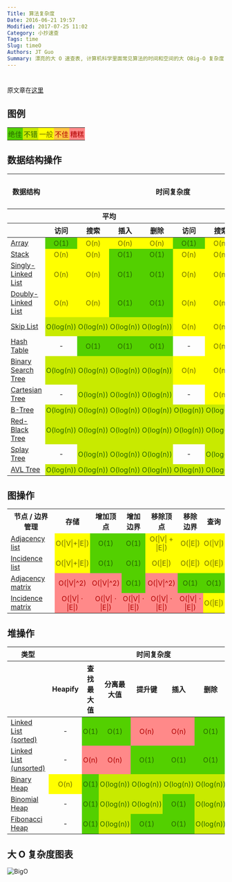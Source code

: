 ```yaml
---
Title: 算法复杂度
Date: 2016-06-21 19:57
Modified: 2017-07-25 11:02
Category: 小抄速查
Tags: time
Slug: timeO
Authors: JT Guo
Summary: 漂亮的大 O 速查表, 计算机科学里面常见算法的时间和空间的大 OBig-O 复杂度
---
```

#

原文章在[这里](https://linux.cn/article-7480-1.html)

## 图例

<table>
<tr>
<td style="text-align: center; padding: 2px; color: #286500; background-color: #53d000;">绝佳</td>
<td style="text-align: center; padding: 2px; color: #286500; background-color: #c8ea00;">不错</td>
<td style="text-align: center; padding: 2px; color: #6f6e00; background-color: #ff0;">一般</td>
<td style="text-align: center; padding: 2px; color: #b20000; background-color: #ffc543;">不佳</td>
<td style="text-align: center; padding: 2px; color: #b20000; background-color: #ff8989;">糟糕</td>
</tr>
</table>

## 数据结构操作

<table>
<thead>
<tr><th style="text-align: center;">数据结构</th><th style="text-align: center;" colspan="8">时间复杂度</th><th style="text-align: center;">空间复杂度</th></tr>
<tr><th style="text-align: center;">&nbsp;</th><th style="text-align: center;" colspan="4">平均</th><th style="text-align: center;" colspan="4">最差</th><th style="text-align: center;">最差</th></tr>
<tr><th>&nbsp;</th><th style="text-align: center;">访问</th><th style="text-align: center;">搜索</th><th style="text-align: center;">插入</th><th style="text-align: center;">删除</th><th style="text-align: center;">访问</th><th style="text-align: center;">搜索</th><th style="text-align: center;">插入</th><th style="text-align: center;">删除</th><th style="text-align: center;">&nbsp;</th></tr>
</thead>
<tbody>
<tr>
<td><a href="http://en.wikipedia.org/wiki/Array_data_structure" class="ext" rel="external nofollow" target="_blank">Array</a></td>
<td style="text-align: center; padding: 2px; color: #286500; background-color: #53d000;">O(1)</td>
<td style="text-align: center; padding: 2px; color: #6f6e00; background-color: #ff0;">O(n)</td>
<td style="text-align: center; padding: 2px; color: #6f6e00; background-color: #ff0;">O(n)</td>
<td style="text-align: center; padding: 2px; color: #6f6e00; background-color: #ff0;">O(n)</td>
<td style="text-align: center; padding: 2px; color: #286500; background-color: #53d000;">O(1)</td>
<td style="text-align: center; padding: 2px; color: #6f6e00; background-color: #ff0;">O(n)</td>
<td style="text-align: center; padding: 2px; color: #6f6e00; background-color: #ff0;">O(n)</td>
<td style="text-align: center; padding: 2px; color: #6f6e00; background-color: #ff0;">O(n)</td>
<td style="text-align: center; padding: 2px; color: #6f6e00; background-color: #ff0;">O(n)</td>
</tr>
<tr>
<td><a href="http://en.wikipedia.org/wiki/Stack_(abstract_data_type)" class="ext" rel="external nofollow" target="_blank">Stack</a></td>
<td style="text-align: center; padding: 2px; color: #6f6e00; background-color: #ff0;">O(n)</td>
<td style="text-align: center; padding: 2px; color: #6f6e00; background-color: #ff0;">O(n)</td>
<td style="text-align: center; padding: 2px; color: #286500; background-color: #53d000;">O(1)</td>
<td style="text-align: center; padding: 2px; color: #286500; background-color: #53d000;">O(1)</td>
<td style="text-align: center; padding: 2px; color: #6f6e00; background-color: #ff0;">O(n)</td>
<td style="text-align: center; padding: 2px; color: #6f6e00; background-color: #ff0;">O(n)</td>
<td style="text-align: center; padding: 2px; color: #286500; background-color: #53d000;">O(1)</td>
<td style="text-align: center; padding: 2px; color: #286500; background-color: #53d000;">O(1)</td>
<td style="text-align: center; padding: 2px; color: #6f6e00; background-color: #ff0;">O(n)</td>
</tr>
<tr>
<td><a href="http://en.wikipedia.org/wiki/Singly_linked_list#Singly_linked_lists" class="ext" rel="external nofollow" target="_blank">Singly-Linked List</a></td>
<td style="text-align: center; padding: 2px; color: #6f6e00; background-color: #ff0;">O(n)</td>
<td style="text-align: center; padding: 2px; color: #6f6e00; background-color: #ff0;">O(n)</td>
<td style="text-align: center; padding: 2px; color: #286500; background-color: #53d000;">O(1)</td>
<td style="text-align: center; padding: 2px; color: #286500; background-color: #53d000;">O(1)</td>
<td style="text-align: center; padding: 2px; color: #6f6e00; background-color: #ff0;">O(n)</td>
<td style="text-align: center; padding: 2px; color: #6f6e00; background-color: #ff0;">O(n)</td>
<td style="text-align: center; padding: 2px; color: #286500; background-color: #53d000;">O(1)</td>
<td style="text-align: center; padding: 2px; color: #286500; background-color: #53d000;">O(1)</td>
<td style="text-align: center; padding: 2px; color: #6f6e00; background-color: #ff0;">O(n)</td>
</tr>
<tr>
<td><a href="http://en.wikipedia.org/wiki/Doubly_linked_list" class="ext" rel="external nofollow" target="_blank">Doubly-Linked List</a></td>
<td style="text-align: center; padding: 2px; color: #6f6e00; background-color: #ff0;">O(n)</td>
<td style="text-align: center; padding: 2px; color: #6f6e00; background-color: #ff0;">O(n)</td>
<td style="text-align: center; padding: 2px; color: #286500; background-color: #53d000;">O(1)</td>
<td style="text-align: center; padding: 2px; color: #286500; background-color: #53d000;">O(1)</td>
<td style="text-align: center; padding: 2px; color: #6f6e00; background-color: #ff0;">O(n)</td>
<td style="text-align: center; padding: 2px; color: #6f6e00; background-color: #ff0;">O(n)</td>
<td style="text-align: center; padding: 2px; color: #286500; background-color: #53d000;">O(1)</td>
<td style="text-align: center; padding: 2px; color: #286500; background-color: #53d000;">O(1)</td>
<td style="text-align: center; padding: 2px; color: #6f6e00; background-color: #ff0;">O(n)</td>
</tr>
<tr>
<td><a href="http://en.wikipedia.org/wiki/Skip_list" class="ext" rel="external nofollow" target="_blank">Skip List</a></td>
<td style="text-align: center; padding: 2px; color: #286500; background-color: #c8ea00;">O(log(n))</td>
<td style="text-align: center; padding: 2px; color: #286500; background-color: #c8ea00;">O(log(n))</td>
<td style="text-align: center; padding: 2px; color: #286500; background-color: #c8ea00;">O(log(n))</td>
<td style="text-align: center; padding: 2px; color: #286500; background-color: #c8ea00;">O(log(n))</td>
<td style="text-align: center; padding: 2px; color: #6f6e00; background-color: #ff0;">O(n)</td>
<td style="text-align: center; padding: 2px; color: #6f6e00; background-color: #ff0;">O(n)</td>
<td style="text-align: center; padding: 2px; color: #6f6e00; background-color: #ff0;">O(n)</td>
<td style="text-align: center; padding: 2px; color: #6f6e00; background-color: #ff0;">O(n)</td>
<td style="text-align: center; padding: 2px; color: #b20000; background-color: #ffc543;">O(n log(n))</td>
</tr>
<tr>
<td><a href="http://en.wikipedia.org/wiki/Hash_table" class="ext" rel="external nofollow" target="_blank">Hash Table</a></td>
<td style="text-align: center;">-</td>
<td style="text-align: center; padding: 2px; color: #286500; background-color: #53d000;">O(1)</td>
<td style="text-align: center; padding: 2px; color: #286500; background-color: #53d000;">O(1)</td>
<td style="text-align: center; padding: 2px; color: #286500; background-color: #53d000;">O(1)</td>
<td style="text-align: center;">-</td>
<td style="text-align: center; padding: 2px; color: #6f6e00; background-color: #ff0;">O(n)</td>
<td style="text-align: center; padding: 2px; color: #6f6e00; background-color: #ff0;">O(n)</td>
<td style="text-align: center; padding: 2px; color: #6f6e00; background-color: #ff0;">O(n)</td>
<td style="text-align: center; padding: 2px; color: #6f6e00; background-color: #ff0;">O(n)</td>
</tr>
<tr>
<td><a href="http://en.wikipedia.org/wiki/Binary_search_tree" class="ext" rel="external nofollow" target="_blank">Binary Search Tree</a></td>
<td style="text-align: center; padding: 2px; color: #286500; background-color: #c8ea00;">O(log(n))</td>
<td style="text-align: center; padding: 2px; color: #286500; background-color: #c8ea00;">O(log(n))</td>
<td style="text-align: center; padding: 2px; color: #286500; background-color: #c8ea00;">O(log(n))</td>
<td style="text-align: center; padding: 2px; color: #286500; background-color: #c8ea00;">O(log(n))</td>
<td style="text-align: center; padding: 2px; color: #6f6e00; background-color: #ff0;">O(n)</td>
<td style="text-align: center; padding: 2px; color: #6f6e00; background-color: #ff0;">O(n)</td>
<td style="text-align: center; padding: 2px; color: #6f6e00; background-color: #ff0;">O(n)</td>
<td style="text-align: center; padding: 2px; color: #6f6e00; background-color: #ff0;">O(n)</td>
<td style="text-align: center; padding: 2px; color: #6f6e00; background-color: #ff0;">O(n)</td>
</tr>
<tr>
<td><a href="https://en.wikipedia.org/wiki/Cartesian_tree" class="ext" rel="external nofollow" target="_blank">Cartesian Tree</a></td>
<td style="text-align: center;">-</td>
<td style="text-align: center; padding: 2px; color: #286500; background-color: #c8ea00;">O(log(n))</td>
<td style="text-align: center; padding: 2px; color: #286500; background-color: #c8ea00;">O(log(n))</td>
<td style="text-align: center; padding: 2px; color: #286500; background-color: #c8ea00;">O(log(n))</td>
<td style="text-align: center;">-</td>
<td style="text-align: center; padding: 2px; color: #6f6e00; background-color: #ff0;">O(n)</td>
<td style="text-align: center; padding: 2px; color: #6f6e00; background-color: #ff0;">O(n)</td>
<td style="text-align: center; padding: 2px; color: #6f6e00; background-color: #ff0;">O(n)</td>
<td style="text-align: center; padding: 2px; color: #6f6e00; background-color: #ff0;">O(n)</td>
</tr>
<tr>
<td><a href="http://en.wikipedia.org/wiki/B_tree" class="ext" rel="external nofollow" target="_blank">B-Tree</a></td>
<td style="text-align: center; padding: 2px; color: #286500; background-color: #c8ea00;">O(log(n))</td>
<td style="text-align: center; padding: 2px; color: #286500; background-color: #c8ea00;">O(log(n))</td>
<td style="text-align: center; padding: 2px; color: #286500; background-color: #c8ea00;">O(log(n))</td>
<td style="text-align: center; padding: 2px; color: #286500; background-color: #c8ea00;">O(log(n))</td>
<td style="text-align: center; padding: 2px; color: #286500; background-color: #c8ea00;">O(log(n))</td>
<td style="text-align: center; padding: 2px; color: #286500; background-color: #c8ea00;">O(log(n))</td>
<td style="text-align: center; padding: 2px; color: #286500; background-color: #c8ea00;">O(log(n))</td>
<td style="text-align: center; padding: 2px; color: #286500; background-color: #c8ea00;">O(log(n))</td>
<td style="text-align: center; padding: 2px; color: #6f6e00; background-color: #ff0;">O(n)</td>
</tr>
<tr>
<td><a href="http://en.wikipedia.org/wiki/Red-black_tree" class="ext" rel="external nofollow" target="_blank">Red-Black Tree</a></td>
<td style="text-align: center; padding: 2px; color: #286500; background-color: #c8ea00;">O(log(n))</td>
<td style="text-align: center; padding: 2px; color: #286500; background-color: #c8ea00;">O(log(n))</td>
<td style="text-align: center; padding: 2px; color: #286500; background-color: #c8ea00;">O(log(n))</td>
<td style="text-align: center; padding: 2px; color: #286500; background-color: #c8ea00;">O(log(n))</td>
<td style="text-align: center; padding: 2px; color: #286500; background-color: #c8ea00;">O(log(n))</td>
<td style="text-align: center; padding: 2px; color: #286500; background-color: #c8ea00;">O(log(n))</td>
<td style="text-align: center; padding: 2px; color: #286500; background-color: #c8ea00;">O(log(n))</td>
<td style="text-align: center; padding: 2px; color: #286500; background-color: #c8ea00;">O(log(n))</td>
<td style="text-align: center; padding: 2px; color: #6f6e00; background-color: #ff0;">O(n)</td>
</tr>
<tr>
<td><a href="https://en.wikipedia.org/wiki/Splay_tree" class="ext" rel="external nofollow" target="_blank">Splay Tree</a></td>
<td style="text-align: center;">-</td>
<td style="text-align: center; padding: 2px; color: #286500; background-color: #c8ea00;">O(log(n))</td>
<td style="text-align: center; padding: 2px; color: #286500; background-color: #c8ea00;">O(log(n))</td>
<td style="text-align: center; padding: 2px; color: #286500; background-color: #c8ea00;">O(log(n))</td>
<td style="text-align: center;">-</td>
<td style="text-align: center; padding: 2px; color: #286500; background-color: #c8ea00;">O(log(n))</td>
<td style="text-align: center; padding: 2px; color: #286500; background-color: #c8ea00;">O(log(n))</td>
<td style="text-align: center; padding: 2px; color: #286500; background-color: #c8ea00;">O(log(n))</td>
<td style="text-align: center; padding: 2px; color: #6f6e00; background-color: #ff0;">O(n)</td>
</tr>
<tr>
<td><a href="http://en.wikipedia.org/wiki/AVL_tree" class="ext" rel="external nofollow" target="_blank">AVL Tree</a></td>
<td style="text-align: center; padding: 2px; color: #286500; background-color: #c8ea00;">O(log(n))</td>
<td style="text-align: center; padding: 2px; color: #286500; background-color: #c8ea00;">O(log(n))</td>
<td style="text-align: center; padding: 2px; color: #286500; background-color: #c8ea00;">O(log(n))</td>
<td style="text-align: center; padding: 2px; color: #286500; background-color: #c8ea00;">O(log(n))</td>
<td style="text-align: center; padding: 2px; color: #286500; background-color: #c8ea00;">O(log(n))</td>
<td style="text-align: center; padding: 2px; color: #286500; background-color: #c8ea00;">O(log(n))</td>
<td style="text-align: center; padding: 2px; color: #286500; background-color: #c8ea00;">O(log(n))</td>
<td style="text-align: center; padding: 2px; color: #286500; background-color: #c8ea00;">O(log(n))</td>
<td style="text-align: center; padding: 2px; color: #6f6e00; background-color: #ff0;">O(n)</td>
</tr>
</tbody>
</table>

## 图操作

<table>
<tbody>
<tr><th style="text-align: center;">节点 / 边界管理</th><th style="text-align: center;">存储</th><th style="text-align: center;">增加顶点</th><th style="text-align: center;">增加边界</th><th style="text-align: center;">移除顶点</th><th style="text-align: center;">移除边界</th><th style="text-align: center;">查询</th></tr>
<tr>
<td><a href="http://en.wikipedia.org/wiki/Adjacency_list" class="ext" rel="external nofollow" target="_blank">Adjacency list</a></td>
<td style="text-align: center; padding: 2px; color: #6f6e00; background-color: #ff0;">O(|V|+|E|)</td>
<td style="text-align: center; padding: 2px; color: #286500; background-color: #53d000;">O(1)</td>
<td style="text-align: center; padding: 2px; color: #286500; background-color: #53d000;">O(1)</td>
<td style="text-align: center; padding: 2px; color: #6f6e00; background-color: #ff0;">O(|V| + |E|)</td>
<td style="text-align: center; padding: 2px; color: #6f6e00; background-color: #ff0;">O(|E|)</td>
<td style="text-align: center; padding: 2px; color: #6f6e00; background-color: #ff0;">O(|V|)</td>
</tr>
<tr>
<td><a href="http://en.wikipedia.org/wiki/Incidence_list" class="ext" rel="external nofollow" target="_blank">Incidence list</a></td>
<td style="text-align: center; padding: 2px; color: #6f6e00; background-color: #ff0;">O(|V|+|E|)</td>
<td style="text-align: center; padding: 2px; color: #286500; background-color: #53d000;">O(1)</td>
<td style="text-align: center; padding: 2px; color: #286500; background-color: #53d000;">O(1)</td>
<td style="text-align: center; padding: 2px; color: #6f6e00; background-color: #ff0;">O(|E|)</td>
<td style="text-align: center; padding: 2px; color: #6f6e00; background-color: #ff0;">O(|E|)</td>
<td style="text-align: center; padding: 2px; color: #6f6e00; background-color: #ff0;">O(|E|)</td>
</tr>
<tr>
<td><a href="http://en.wikipedia.org/wiki/Adjacency_matrix" class="ext" rel="external nofollow" target="_blank">Adjacency matrix</a></td>
<td style="text-align: center; padding: 2px; color: #b20000; background-color: #ff8989;">O(|V|^2)</td>
<td style="text-align: center; padding: 2px; color: #b20000; background-color: #ff8989;">O(|V|^2)</td>
<td style="text-align: center; padding: 2px; color: #286500; background-color: #53d000;">O(1)</td>
<td style="text-align: center; padding: 2px; color: #b20000; background-color: #ff8989;">O(|V|^2)</td>
<td style="text-align: center; padding: 2px; color: #286500; background-color: #53d000;">O(1)</td>
<td style="text-align: center; padding: 2px; color: #286500; background-color: #53d000;">O(1)</td>
</tr>
<tr>
<td><a href="http://en.wikipedia.org/wiki/Incidence_matrix" class="ext" rel="external nofollow" target="_blank">Incidence matrix</a></td>
<td style="text-align: center; padding: 2px; color: #b20000; background-color: #ff8989;">O(|V| ⋅ |E|)</td>
<td style="text-align: center; padding: 2px; color: #b20000; background-color: #ff8989;">O(|V| ⋅ |E|)</td>
<td style="text-align: center; padding: 2px; color: #b20000; background-color: #ff8989;">O(|V| ⋅ |E|)</td>
<td style="text-align: center; padding: 2px; color: #b20000; background-color: #ff8989;">O(|V| ⋅ |E|)</td>
<td style="text-align: center; padding: 2px; color: #b20000; background-color: #ff8989;">O(|V| ⋅ |E|)</td>
<td style="text-align: center; padding: 2px; color: #6f6e00; background-color: #ff0;">O(|E|)</td>
</tr>
</tbody>
</table>

## 堆操作

<table>
<thead>
<tr><th style="text-align: center;">类型</th><th style="text-align: center;" colspan="7">时间复杂度</th></tr>
<tr><th style="text-align: center;">&nbsp;</th><th style="text-align: center;">Heapify</th><th style="text-align: center;">查找最大值</th><th style="text-align: center;">分离最大值</th><th style="text-align: center;">提升键</th><th style="text-align: center;">插入</th><th style="text-align: center;">删除</th><th style="text-align: center;">合并</th></tr>
</thead>
<tbody>
<tr>
<td><a href="http://en.wikipedia.org/wiki/Linked_list" class="ext" rel="external nofollow" target="_blank">Linked List (sorted)</a></td>
<td style="text-align: center;">-</td>
<td style="text-align: center; padding: 2px; color: #286500; background-color: #53d000;">O(1)</td>
<td style="text-align: center; padding: 2px; color: #286500; background-color: #53d000;">O(1)</td>
<td style="text-align: center; padding: 2px; color: #b20000; background-color: #ff8989;">O(n)</td>
<td style="text-align: center; padding: 2px; color: #b20000; background-color: #ff8989;">O(n)</td>
<td style="text-align: center; padding: 2px; color: #286500; background-color: #53d000;">O(1)</td>
<td style="text-align: center; padding: 2px; color: #b20000; background-color: #ff8989;">O(m+n)</td>
</tr>
<tr>
<td style="white-space: normal;"><a href="http://en.wikipedia.org/wiki/Linked_list" class="ext" rel="external nofollow" target="_blank">Linked List (unsorted)</a></td>
<td style="text-align: center;">-</td>
<td style="text-align: center; padding: 2px; color: #b20000; background-color: #ff8989;">O(n)</td>
<td style="text-align: center; padding: 2px; color: #b20000; background-color: #ff8989;">O(n)</td>
<td style="text-align: center; padding: 2px; color: #286500; background-color: #53d000;">O(1)</td>
<td style="text-align: center; padding: 2px; color: #286500; background-color: #53d000;">O(1)</td>
<td style="text-align: center; padding: 2px; color: #286500; background-color: #53d000;">O(1)</td>
<td style="text-align: center; padding: 2px; color: #286500; background-color: #53d000;">O(1)</td>
</tr>
<tr>
<td><a href="http://en.wikipedia.org/wiki/Binary_heap" class="ext" rel="external nofollow" target="_blank">Binary Heap</a></td>
<td style="text-align: center; padding: 2px; color: #6f6e00; background-color: #ff0;">O(n)</td>
<td style="text-align: center; padding: 2px; color: #286500; background-color: #53d000;">O(1)</td>
<td style="text-align: center; padding: 2px; color: #286500; background-color: #c8ea00;">O(log(n))</td>
<td style="text-align: center; padding: 2px; color: #286500; background-color: #c8ea00;">O(log(n))</td>
<td style="text-align: center; padding: 2px; color: #286500; background-color: #c8ea00;">O(log(n))</td>
<td style="text-align: center; padding: 2px; color: #286500; background-color: #c8ea00;">O(log(n))</td>
<td style="text-align: center; padding: 2px; color: #b20000; background-color: #ff8989;">O(m+n)</td>
</tr>
<tr>
<td><a href="http://en.wikipedia.org/wiki/Binomial_heap" class="ext" rel="external nofollow" target="_blank">Binomial Heap</a></td>
<td style="text-align: center;">-</td>
<td style="text-align: center; padding: 2px; color: #286500; background-color: #53d000;" title="With aux pointer">O(1)</td>
<td style="text-align: center; padding: 2px; color: #286500; background-color: #c8ea00;">O(log(n))</td>
<td style="text-align: center; padding: 2px; color: #286500; background-color: #c8ea00;">O(log(n))</td>
<td style="text-align: center; padding: 2px; color: #286500; background-color: #53d000;" title="Amortized">O(1)</td>
<td style="text-align: center; padding: 2px; color: #286500; background-color: #c8ea00;">O(log(n))</td>
<td style="text-align: center; padding: 2px; color: #286500; background-color: #c8ea00;">O(log(n))</td>
</tr>
<tr>
<td><a href="http://en.wikipedia.org/wiki/Fibonacci_heap" class="ext" rel="external nofollow" target="_blank">Fibonacci Heap</a></td>
<td style="text-align: center;">-</td>
<td style="text-align: center; padding: 2px; color: #286500; background-color: #53d000;">O(1)</td>
<td style="text-align: center; padding: 2px; color: #286500; background-color: #c8ea00;" title="Amortized">O(log(n))</td>
<td style="text-align: center; padding: 2px; color: #286500; background-color: #53d000;" title="Amortized">O(1)</td>
<td style="text-align: center; padding: 2px; color: #286500; background-color: #53d000;">O(1)</td>
<td style="text-align: center; padding: 2px; color: #286500; background-color: #c8ea00;" title="Amortized">O(log(n))</td>
<td style="text-align: center; padding: 2px; color: #286500; background-color: #53d000;">O(1)</td>
</tr>
</tbody>
</table>

## 大 O 复杂度图表

![BigO](../images/BigO.png)